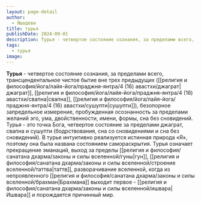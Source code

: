 ```yaml
---
layout: page-detail
author:
  - Яшодеви
title: турья
publishDate: 2024-09-01
description: Турья - четвертое состояние сознания, за пределами всего, трансцендентальное чистое бытие вне трех предыдущих (джаграт, свапна, сушупти), безопорное запредельное измерение, пробужденная осознанность за пределами желаний эго, ума, двойственности, имени, формы, сна без сновидений.
tags:
  - турья
image:
---
```

**Турья** - четвертое состояние сознания, за пределами всего, трансцендентальное чистое бытие вне трех предыдущих ([[религия и философия/йога/лайя-йога/праджня-янтра/4 (16) авастхи/джаграт|джаграт]], [[религия и философия/йога/лайя-йога/праджня-янтра/4 (16) авастхи/свапна|свапна]], [[религия и философия/йога/лайя-йога/праджня-янтра/4 (16) авастхи/сушупти|сушупти]]), безопорное запредельное измерение, пробужденная осознанность за пределами желаний эго, ума, двойственности, имени, формы, сна без сновидений.
Турья - это точка Бога, четвертое состояние за пределами джаграт, свапна и сушупти (бодрствования, сна со сновидениями и сна без сновидений). В турье интуитивно реализуется истинная природа «Я», поэтому она была названа состоянием самораскрытия. Турья означает прекращение эманаций, выход за пределы [[религия и философия/санатана дхарма/законы и силы вселенной/гуны|гун]], [[религия и философия/санатана дхарма/законы и силы вселенной/строение вселенной/таттва|таттв]], разворачивание вселенной, когда из непроявленного [[религия и философия/санатана дхарма/законы и силы вселенной/брахман|Брахмана]] выходит первое - [[религия и философия/санатана дхарма/законы и силы вселенной/ишвара|Ишвара]] и порождается причинный мир.

